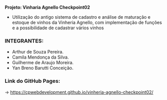 **Projeto: Vinharia Agnello Checkpoint02**

- Utilização do antigo sistema de cadastro e análise de maturação e estoque de vinhos da Vinheria Agnello, com implementação de funções e a possibilidade de cadastrar vários vinhos

### INTEGRANTES:    
             
- Arthur de Souza Pereira.                         
- Camila Mendonça da Silva.  
- Guilherme de Araujo Moreira.                                      
- Yan Breno Barutti Conceição.                          

### Link do GitHub Pages:

-> https://cpwebdevelopment.github.io/vinheria-agnello-checkpoint02/
